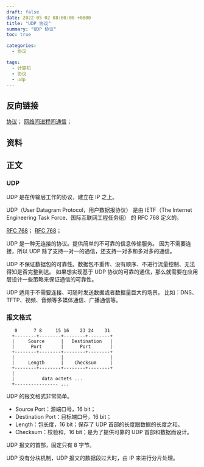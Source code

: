 ```yaml
---
draft: false
date: 2022-05-02 08:00:00 +0800
title: "UDP 协议"
summary: "UDP 协议"
toc: true

categories:
  - 协议

tags:
  - 计算机
  - 协议
  - udp
---
```


## 反向链接

[协议](/计算机/协议/IP)；
[网络间进程间通信](/计算机/网络/网络间进程间通信)；

## 资料

## 正文

### UDP

UDP 是在传输层工作的协议，建立在 IP 之上。

UDP（User Datagram Protocol，用户数据报协议）
是由 IETF（The Internet Engineering Task Force、国际互联网工程任务组） 的 RFC 768 定义的。

[RFC 768](https://www.rfc-editor.org/rfc/rfc768)；
[RFC 768](https://datatracker.ietf.org/doc/html/rfc768)；

UDP 是一种无连接的协议。提供简单的不可靠的信息传输服务。
因为不需要连接，所以 UDP 除了支持一对一的通信，还支持一对多和多对多的通信。

UDP 不保证数据包的可靠性。数据包不重传、没有顺序、不进行流量控制、无法得知是否完整到达。
如果想实现基于 UDP 协议的可靠的通信，那么就需要在应用层设计一些策略来保证通信的可靠性。

UDP 适用于不需要连接、可随时发送数据或者数据量巨大的场景。
比如：DNS、TFTP、视频、音频等多媒体通信、广播通信等。

### 报文格式

```
   0      7 8     15 16    23 24    31
  +--------+--------+--------+--------+
  |     Source      |   Destination   |
  |      Port       |      Port       |
  +--------+--------+--------+--------+
  |                 |                 |
  |     Length      |    Checksum     |
  +--------+--------+--------+--------+
  |
  |          data octets ...
  +---------------- ...
```

UDP 的报文格式非常简单。

- Source Port：源端口号，16 bit；
- Destination Port：目标端口号，16 bit；
- Length：包长度，16 bit；保存了 UDP 首部的长度跟数据的长度之和。
- Checksum：校验和，16 bit；是为了提供可靠的 UDP 首部和数据而设计。

UDP 报文的首部，固定只有 8 字节。

UDP 没有分块机制，UDP 报文的数据段过大时，由 IP 来进行分片处理。
